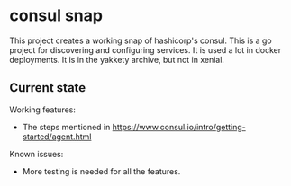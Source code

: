 # consul snap

This project creates a working snap of hashicorp's consul.
This is a go project for discovering and configuring services.
It is used a lot in docker deployments. It is in the yakkety archive, but not in
xenial.

## Current state

Working features:
 - The steps mentioned in https://www.consul.io/intro/getting-started/agent.html

Known issues:
 - More testing is needed for all the features.
